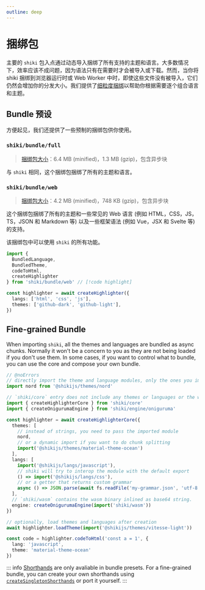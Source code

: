 ```yaml
---
outline: deep
---
```


# 捆绑包

主要的 `shiki` 包入点通过动态导入捆绑了所有支持的主题和语言。大多数情况下，效率应该不成问题，因为语法只有在需要时才会被导入或下载。然而，当你将 shiki 捆绑到浏览器运行时或 Web Worker 中时，即使这些文件没有被导入，它们仍然会增加你的分发大小。我们提供了[细粒度捆绑](/guide/install#细粒度捆绑)以帮助你根据需要逐个组合语言和主题。

## Bundle 预设

方便起见，我们还提供了一些预制的捆绑包供你使用。

### `shiki/bundle/full`

> [捆绑包大小](/guide/#捆绑包大小)：6.4 MB (minified)，1.3 MB (gzip)，包含异步块

与 `shiki` 相同，这个捆绑包捆绑了所有的主题和语言。

### `shiki/bundle/web`

> [捆绑包大小](/guide/#捆绑包大小)：4.2 MB (minified)，748 KB (gzip)，包含异步块

这个捆绑包捆绑了所有的主题和一些常见的 Web 语言 (例如 HTML，CSS，JS，TS，JSON 和 Markdown 等) 以及一些框架语法 (例如 Vue，JSX 和 Svelte 等) 的支持。

该捆绑包中可以使用 `shiki` 的所有功能。

```ts twoslash
import {
  BundledLanguage,
  BundledTheme,
  codeToHtml,
  createHighlighter
} from 'shiki/bundle/web' // [!code highlight]

const highlighter = await createHighlighter({
  langs: ['html', 'css', 'js'],
  themes: ['github-dark', 'github-light'],
})
```

## Fine-grained Bundle

When importing `shiki`, all the themes and languages are bundled as async chunks. Normally it won't be a concern to you as they are not being loaded if you don't use them. In some cases, if you want to control what to bundle, you can use the core and compose your own bundle.

```ts twoslash
// @noErrors
// directly import the theme and language modules, only the ones you imported will be bundled.
import nord from '@shikijs/themes/nord'

// `shiki/core` entry does not include any themes or languages or the wasm binary.
import { createHighlighterCore } from 'shiki/core'
import { createOnigurumaEngine } from 'shiki/engine/oniguruma'

const highlighter = await createHighlighterCore({
  themes: [
    // instead of strings, you need to pass the imported module
    nord,
    // or a dynamic import if you want to do chunk splitting
    import('@shikijs/themes/material-theme-ocean')
  ],
  langs: [
    import('@shikijs/langs/javascript'),
    // shiki will try to interop the module with the default export
    () => import('@shikijs/langs/css'),
    // or a getter that returns custom grammar
    async () => JSON.parse(await fs.readFile('my-grammar.json', 'utf-8'))
  ],
  // `shiki/wasm` contains the wasm binary inlined as base64 string.
  engine: createOnigurumaEngine(import('shiki/wasm'))
})

// optionally, load themes and languages after creation
await highlighter.loadTheme(import('@shikijs/themes/vitesse-light'))

const code = highlighter.codeToHtml('const a = 1', {
  lang: 'javascript',
  theme: 'material-theme-ocean'
})
```

::: info
[Shorthands](/guide/install#shorthands) are only avaliable in bundle presets. For a fine-grained bundle, you can create your own shorthands using [`createSingletonShorthands`](https://github.com/shikijs/shiki/blob/main/packages/core/src/constructors/bundle-factory.ts#L203) or port it yourself.
:::
